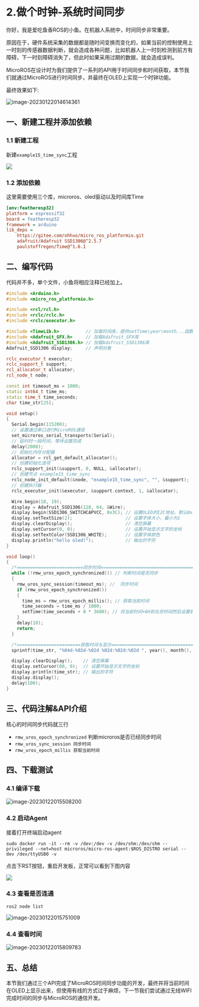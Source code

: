 # 2.做个时钟-系统时间同步

你好，我是爱吃鱼香ROS的小鱼。在机器人系统中，时间同步非常重要。

原因在于，硬件系统采集的数据都是随时间变换而变化的，如果当前的控制使用上一时刻的传感器数据判断，就会造成各种问题，比如机器人上一时刻检测到前方有障碍，下一时刻障碍消失了，但此时如果采用过期的数据，就会造成误判。

MicroROS在设计时为我们提供了一系列的API用于时间同步和时间获取，本节我们就通过MicroROS进行时间同步，并最终在OLED上实现一个时钟功能。

最终效果如下:

![image-20230122014614361](2.%E5%81%9A%E4%B8%AA%E6%97%B6%E9%92%9F-%E7%B3%BB%E7%BB%9F%E6%97%B6%E9%97%B4%E5%90%8C%E6%AD%A5/imgs/image-20230122014614361.png)

## 一、新建工程并添加依赖

### 1.1 新建工程

新建`example15_time_sync`工程

![](2.%E5%81%9A%E4%B8%AA%E6%97%B6%E9%92%9F-%E7%B3%BB%E7%BB%9F%E6%97%B6%E9%97%B4%E5%90%8C%E6%AD%A5/imgs/image-20230121132033848.png)

### 1.2 添加依赖

这里需要使用三个库，microros、oled驱动以及时间库Time

```ini
[env:featheresp32]
platform = espressif32
board = featheresp32
framework = arduino
lib_deps = 
    https://gitee.com/ohhuo/micro_ros_platformio.git
    adafruit/Adafruit SSD1306@^2.5.7
	paulstoffregen/Time@^1.6.1
```

## 二、编写代码

代码并不多，单个文件，小鱼将相应注释已经加上。

```c++
#include <Arduino.h>
#include <micro_ros_platformio.h>

#include <rcl/rcl.h>
#include <rclc/rclc.h>
#include <rclc/executor.h>

#include <TimeLib.h>          // 加载时间库，提供setTime\year\month...函数
#include <Adafruit_GFX.h>     // 加载Adafruit_GFX库
#include <Adafruit_SSD1306.h> // 加载Adafruit_SSD1306库
Adafruit_SSD1306 display;     // 声明对象

rclc_executor_t executor;
rclc_support_t support;
rcl_allocator_t allocator;
rcl_node_t node;

const int timeout_ms = 1000;
static int64_t time_ms;
static time_t time_seconds;
char time_str[25];

void setup()
{
  Serial.begin(115200);
  // 设置通过串口进行MicroROS通信
  set_microros_serial_transports(Serial);
  // 延时时一段时间，等待设置完成
  delay(2000);
  // 初始化内存分配器
  allocator = rcl_get_default_allocator();
  // 创建初始化选项
  rclc_support_init(&support, 0, NULL, &allocator);
  // 创建节点 example15_time_sync
  rclc_node_init_default(&node, "example15_time_sync", "", &support);
  // 创建执行器
  rclc_executor_init(&executor, &support.context, 1, &allocator);

  Wire.begin(18, 19);
  display = Adafruit_SSD1306(128, 64, &Wire);
  display.begin(SSD1306_SWITCHCAPVCC, 0x3C); // 设置OLED的I2C地址，默认0x3C
  display.setTextSize(2);                    // 设置字体大小，最小为1
  display.clearDisplay();                    // 清空屏幕
  display.setCursor(0, 0);                   // 设置开始显示文字的坐标
  display.setTextColor(SSD1306_WHITE);       // 设置字体颜色
  display.println("hello oled!");            // 输出的字符
}

void loop()
{
  /*=========================同步时间=====================================*/
  while (!rmw_uros_epoch_synchronized()) // 判断时间是否同步
  {
    rmw_uros_sync_session(timeout_ms); //  同步时间
    if (rmw_uros_epoch_synchronized())
    {
      time_ms = rmw_uros_epoch_millis(); // 获取当前时间
      time_seconds = time_ms / 1000;
      setTime(time_seconds + 8 * 3600); // 将当前时间+8H到北京时间然后设置到系统
    }
    delay(10);
    return;
  }

  /*========================获取时间与显示==================================*/
  sprintf(time_str, "%04d-%02d-%02d %02d:%02d:%02d ", year(), month(), day(), hour(), minute(), second());

  display.clearDisplay();    // 清空屏幕
  display.setCursor(00, 0);  // 设置开始显示文字的坐标
  display.println(time_str); // 输出的字符
  display.display();
  delay(100);
}
```

## 三、代码注解&API介绍

核心的时间同步代码就三行

- `rmw_uros_epoch_synchronized` 判断microros是否已经同步时间
- `rmw_uros_sync_session 同步时间`
- `rmw_uros_epoch_millis 获取当前时间`

## 四、下载测试

### 4.1 编译下载

![image-20230122015508200](2.%E5%81%9A%E4%B8%AA%E6%97%B6%E9%92%9F-%E7%B3%BB%E7%BB%9F%E6%97%B6%E9%97%B4%E5%90%8C%E6%AD%A5/imgs/image-20230122015508200.png)

### 4.2 启动Agent

接着打开终端启动agent

```shell
sudo docker run -it --rm -v /dev:/dev -v /dev/shm:/dev/shm --privileged --net=host microros/micro-ros-agent:$ROS_DISTRO serial --dev /dev/ttyUSB0 -v
```

点击下RST按钮，重启开发板，正常可以看到下图内容

![](2.%E5%81%9A%E4%B8%AA%E6%97%B6%E9%92%9F-%E7%B3%BB%E7%BB%9F%E6%97%B6%E9%97%B4%E5%90%8C%E6%AD%A5/imgs/image-20230122014524598.png)

### 4.3 查看是否连通

```
ros2 node list
```

![image-20230122015751009](2.%E5%81%9A%E4%B8%AA%E6%97%B6%E9%92%9F-%E7%B3%BB%E7%BB%9F%E6%97%B6%E9%97%B4%E5%90%8C%E6%AD%A5/imgs/image-20230122015751009.png)

### 4.4 查看时间

![image-20230122015809783](2.%E5%81%9A%E4%B8%AA%E6%97%B6%E9%92%9F-%E7%B3%BB%E7%BB%9F%E6%97%B6%E9%97%B4%E5%90%8C%E6%AD%A5/imgs/image-20230122015809783.png)

##  五、总结

本节我们通过三个API完成了MicroROS时间同步功能的开发，最终并将当前时间在OLED上显示出来，但使用有线的方式过于麻烦，下一节我们尝试通过无线WIFI完成时间的同步与MicroROS的通信开发。
